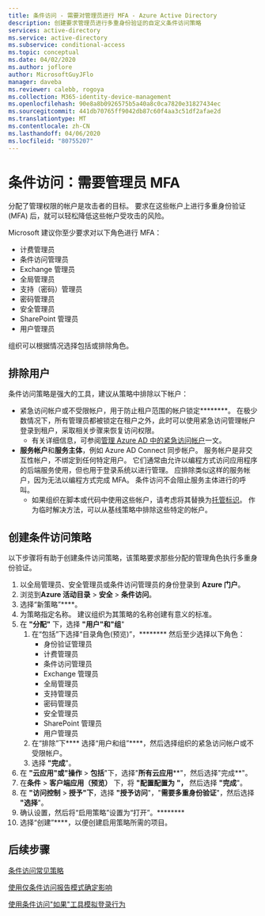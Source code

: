 ```yaml
---
title: 条件访问 - 需要对管理员进行 MFA - Azure Active Directory
description: 创建要求管理员进行多重身份验证的自定义条件访问策略
services: active-directory
ms.service: active-directory
ms.subservice: conditional-access
ms.topic: conceptual
ms.date: 04/02/2020
ms.author: joflore
author: MicrosoftGuyJFlo
manager: daveba
ms.reviewer: calebb, rogoya
ms.collection: M365-identity-device-management
ms.openlocfilehash: 90e8a8b0926575b5a40a8c0ca7820e31827434ec
ms.sourcegitcommit: 441db70765ff9042db87c60f4aa3c51df2afae2d
ms.translationtype: MT
ms.contentlocale: zh-CN
ms.lasthandoff: 04/06/2020
ms.locfileid: "80755207"
---
```

# <a name="conditional-access-require-mfa-for-administrators"></a>条件访问：需要管理员 MFA

分配了管理权限的帐户是攻击者的目标。 要求在这些帐户上进行多重身份验证 (MFA) 后，就可以轻松降低这些帐户受攻击的风险。

Microsoft 建议你至少要求对以下角色进行 MFA：

* 计费管理员
* 条件访问管理员
* Exchange 管理员
* 全局管理员
* 支持（密码）管理员
* 密码管理员
* 安全管理员
* SharePoint 管理员
* 用户管理员

组织可以根据情况选择包括或排除角色。

## <a name="user-exclusions"></a>排除用户

条件访问策略是强大的工具，建议从策略中排除以下帐户：

* 紧急访问帐户或不受限帐户，用于防止租户范围的帐户锁定********。 在极少数情况下，所有管理员都被锁定在租户之外，此时可以使用紧急访问管理帐户登录到租户，采取相关步骤来恢复访问权限。
   * 有关详细信息，可参阅[管理 Azure AD 中的紧急访问帐户](../users-groups-roles/directory-emergency-access.md)一文。
* **服务帐户**和**服务主体**，例如 Azure AD Connect 同步帐户。 服务帐户是非交互性帐户，不绑定到任何特定用户。 它们通常由允许以编程方式访问应用程序的后端服务使用，但也用于登录系统以进行管理。 应排除类似这样的服务帐户，因为无法以编程方式完成 MFA。 条件访问不会阻止服务主体进行的呼叫。
   * 如果组织在脚本或代码中使用这些帐户，请考虑将其替换为[托管标识](../managed-identities-azure-resources/overview.md)。 作为临时解决方法，可以从基线策略中排除这些特定的帐户。

## <a name="create-a-conditional-access-policy"></a>创建条件访问策略

以下步骤将有助于创建条件访问策略，该策略要求那些分配的管理角色执行多重身份验证。

1. 以全局管理员、安全管理员或条件访问管理员的身份登录到 **Azure 门户**。
1. 浏览到**Azure 活动目录** > **安全** > **条件访问**。
1. 选择“新策略”****。
1. 为策略指定名称。 建议组织为其策略的名称创建有意义的标准。
1. 在 **"分配"** 下，选择 **"用户"和"组**"
   1. 在“包括”下选择“目录角色(预览)”，******** 然后至少选择以下角色：
      * 身份验证管理员
      * 计费管理员
      * 条件访问管理员
      * Exchange 管理员
      * 全局管理员
      * 支持管理员
      * 密码管理员
      * 安全管理员
      * SharePoint 管理员
      * 用户管理员
   1. 在“排除”下**** 选择“用户和组”****，然后选择组织的紧急访问帐户或不受限帐户。 
   1. 选择 **"完成**"。
1. 在 **"云应用"或"操作** > **包括**"下，选择"**所有云应用****"，然后选择"完成**"。
1. 在**条件** > **客户端应用（预览）** 下，将 **"配置配置为** **"，** 然后选择 **"完成**"。
1. 在 **"访问控制** > **授予"下**，选择 **"授予访问**"，"**需要多重身份验证**"，然后选择 **"选择**"。
1. 确认设置，然后将“启用策略”设置为“打开”。********
1. 选择“创建”****，以便创建启用策略所需的项目。

## <a name="next-steps"></a>后续步骤

[条件访问常见策略](concept-conditional-access-policy-common.md)

[使用仅条件访问报告模式确定影响](howto-conditional-access-report-only.md)

[使用条件访问"如果"工具模拟登录行为](troubleshoot-conditional-access-what-if.md)
